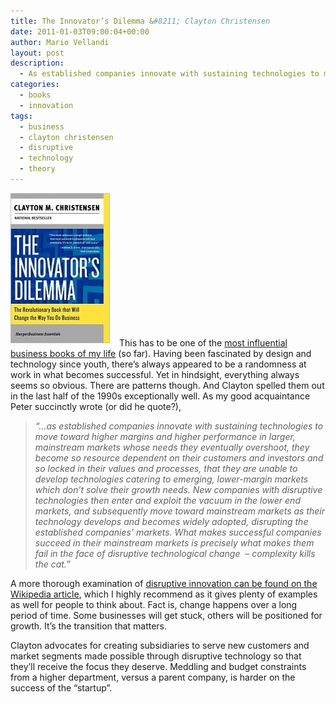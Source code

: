 ```yaml
---
title: The Innovator’s Dilemma &#8211; Clayton Christensen
date: 2011-01-03T09:00:04+00:00
author: Mario Vellandi
layout: post
description:
  - As established companies innovate with sustaining technologies to move toward higher margins and higher performance in larger, mainstream markets...
categories:
  - books
  - innovation
tags:
  - business
  - clayton christensen
  - disruptive
  - technology
  - theory
---
```

[<img class="alignleft size-full wp-image-5539" style="margin-right: 15px; margin-bottom: 5px;" title="Innovators-Dilemma-clayton-christensen" src="../images/wp-content/uploads/2010/12/Innovators-Dilemma-cover-159x240.jpg" alt="book innovators dilemma by clayton christensen" width="159" height="240" />](http://www.amazon.com/gp/product/0060521996?ie=UTF8&tag=melodinmarke-20&linkCode=as2&camp=1789&creative=390957&creativeASIN=0060521996)This has to be one of the [most influential business books of my life](http://www.amazon.com/gp/product/0060521996?ie=UTF8&tag=melodinmarke-20&linkCode=as2&camp=1789&creative=390957&creativeASIN=0060521996) (so far). Having been fascinated by design and technology since youth, there&#8217;s always appeared to be a randomness at work in what becomes successful. Yet in hindsight, everything always seems so obvious. There are patterns though. And Clayton spelled them out in the last half of the 1990s exceptionally well. As my good acquaintance Peter succinctly wrote (or did he quote?),

> *&#8220;&#8230;as established companies innovate with sustaining technologies to move toward higher margins and higher performance in larger, mainstream markets whose needs they eventually overshoot, they become so resource dependent on their customers and investors and so locked in their values and processes, that they are unable to develop technologies catering to emerging, lower-margin markets which don’t solve their growth needs. New companies with disruptive technologies then enter and exploit the vacuum in the lower end markets, and subsequently move toward mainstream markets as their technology develops and becomes widely adopted, disrupting the established companies’ markets. What makes successful companies succeed in their mainstream markets is precisely what makes them fail in the face of disruptive technological change  – complexity kills the cat.&#8221;*

A more thorough examination of [disruptive innovation can be found on the Wikipedia article](http://en.wikipedia.org/wiki/Disruptive_technology), which I highly recommend as it gives plenty of examples as well for people to think about. Fact is, change happens over a long period of time. Some businesses will get stuck, others will be positioned for growth. It&#8217;s the transition that matters.

Clayton advocates for creating subsidiaries to serve new customers and market segments made possible through disruptive technology so that they&#8217;ll receive the focus they deserve. Meddling and budget constraints from a higher department, versus a parent company, is harder on the success of the &#8220;startup&#8221;.
